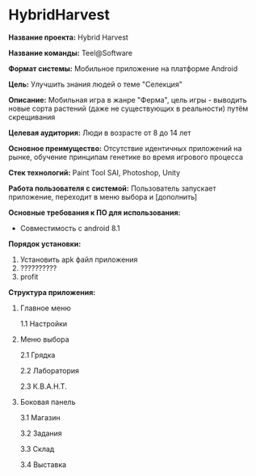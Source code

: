 # HybridHarvest
**Название проекта:** Hybrid Harvest

**Название команды:** Teel@Software

**Формат системы:** Мобильное приложение на платформе Android

**Цель:** Улучшить знания людей о теме "Селекция"

**Описание:** Мобильная игра в жанре "Ферма", цель игры - выводить новые сорта растений (даже не существующих в реальности) путём скрещивания

**Целевая аудитория:** Люди в возрасте от 8 до 14 лет

**Основное преимущество:** Отсутствие идентичных приложений на рынке, обучение принципам генетике во время игрового процесса

**Стек технологий:** Paint Tool SAI, Photoshop, Unity

**Работа пользователя с системой:** Пользователь запускает приложение, переходит в меню выбора и [дополнить]

**Основные требования к ПО для использования:** 

- Совместимость с android 8.1

**Порядок установки:** 

1. Установить apk файл приложения
2. ??????????
3. profit
	
**Структура приложения:**

1. Главное меню

	1.1 Настройки
	
2. Меню выбора

	2.1 Грядка
	
	2.2 Лаборатория
	
	2.3 К.В.А.Н.Т.
	
3. Боковая панель
	
	3.1 Магазин
		
	3.2 Задания
		
	3.3 Склад
		
	3.4 Выставка

